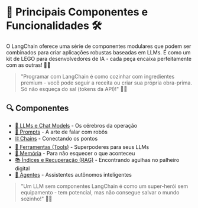 # 🧩 Principais Componentes e Funcionalidades 🛠️

O LangChain oferece uma série de componentes modulares que podem ser combinados para criar aplicações robustas baseadas em LLMs. É como um kit de LEGO para desenvolvedores de IA - cada peça encaixa perfeitamente com as outras! 🧱✨

> "Programar com LangChain é como cozinhar com ingredientes premium - você pode seguir a receita ou criar sua própria obra-prima. Só não esqueça do sal (tokens da API)!" 👨‍🍳

## 🔍 Componentes

- [🧠 LLMs e Chat Models](./llms.md) - Os cérebros da operação
- [💬 Prompts](./prompts.md) - A arte de falar com robôs
- [⛓️ Chains](./chains.md) - Conectando os pontos
- [🔧 Ferramentas (Tools)](./tools.md) - Superpoderes para seus LLMs
- [💾 Memória](./memoria.md) - Para não esquecer o que aconteceu
- [📚 Índices e Recuperação (RAG)](./indices.md) - Encontrando agulhas no palheiro digital
- [🤖 Agentes](./agentes.md) - Assistentes autônomos inteligentes

> "Um LLM sem componentes LangChain é como um super-herói sem equipamento - tem potencial, mas não consegue salvar o mundo sozinho!" 🦸‍♂️